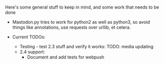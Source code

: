 Here's some general stuff to keep in mind, and some work that needs to be done

* Mastodon.py tries to work for python2 as well as python3, so avoid things like annotations,
  use requests over urllib, et cetera.

* Current TODOs:
    * Testing - test 2.3 stuff and verify it works: TODO: media updating
    * 2.4 support:
        * Document and add tests for webpush
        